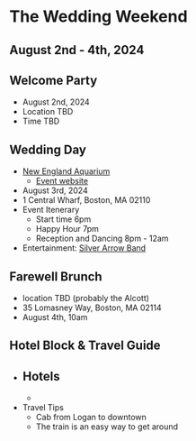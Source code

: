 # The Wedding Weekend
## August 2nd - 4th, 2024

## Welcome Party

- August 2nd, 2024
- Location TBD
- Time TBD

## Wedding Day

- [New England Aquarium](https://www.neaq.org/)
    - [Event website](https://www.neaq.org/engage/host-an-event/)
- August 3rd, 2024
- 1 Central Wharf, Boston, MA 02110
- Event Itenerary
    - Start time 6pm
    - Happy Hour 7pm
    - Reception and Dancing 8pm - 12am
- Entertainment: [Silver Arrow Band](https://www.silverarrowband.com/?)


## Farewell Brunch
- location TBD (probably the Alcott)
- 35 Lomasney Way, Boston, MA 02114
- August 4th, 10am

## Hotel Block & Travel Guide
- Hotels
    -
    -
- Travel Tips
    - Cab from Logan to downtown
    - The train is an easy way to get around
